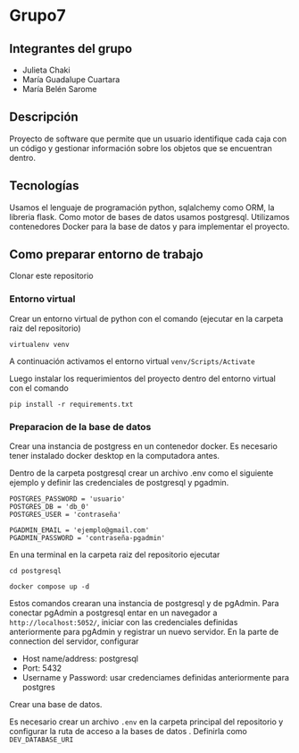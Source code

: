 # Grupo7

## Integrantes del grupo 
- Julieta Chaki
- María Guadalupe Cuartara 
- María Belén Sarome

## Descripción
Proyecto de software que permite que un usuario identifique cada caja con un código y gestionar información sobre los objetos que se encuentran dentro.

## Tecnologías
Usamos el lenguaje de programación python, sqlalchemy como ORM, la libreria flask.
Como motor de bases de datos usamos postgresql.
Utilizamos contenedores Docker para la base de datos y para implementar el proyecto.

## Como preparar entorno de trabajo

Clonar este repositorio

### Entorno virtual

Crear un entorno virtual de python con el comando (ejecutar en la carpeta raiz del repositorio)

`virtualenv venv`

A continuación activamos el entorno virtual
`venv/Scripts/Activate`

Luego instalar los requerimientos del proyecto dentro del entorno virtual con el comando

`pip install -r requirements.txt`

### Preparacion de la base de datos
Crear una instancia de postgress en un contenedor docker. Es necesario tener instalado docker desktop en la computadora antes. 

Dentro de la carpeta postgresql crear un archivo .env como el siguiente ejemplo y definir las credenciales de postgresql y pgadmin.

```
POSTGRES_PASSWORD = 'usuario'
POSTGRES_DB = 'db_0'
POSTGRES_USER = 'contraseña'

PGADMIN_EMAIL = 'ejemplo@gmail.com'
PGADMIN_PASSWORD = 'contraseña-pgadmin'

```

En una terminal en la carpeta raiz del repositorio ejecutar

`cd postgresql`

`docker compose up -d`

Estos comandos crearan una instancia de postgresql y de pgAdmin. 
Para conectar pgAdmin a postgresql entar en un navegador a `http://localhost:5052/`, iniciar
con las credenciales definidas anteriormente para pgAdmin y registrar un nuevo servidor.
En la parte de connection del servidor, configurar 
- Host name/address:  postgresql
- Port: 5432
- Username  y Password: usar credenciames definidas anteriormente para postgres

Crear una base de datos. 

Es necesario crear un archivo `.env` en la carpeta principal del repositorio y configurar la ruta de acceso a la bases de datos . Definirla como
`DEV_DATABASE_URI` 

